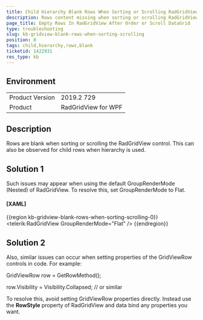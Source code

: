 ```yaml
---
title: Child Hierarchy Blank Rows When Sorting or Scrolling RadGridView
description: Rows content missing when sorting or scrolling RadGridView control.
page_title: Empty Rows In RadGridView After Order or Scroll DataGrid
type: troubleshooting
slug: kb-gridview-blank-rows-when-sorting-scrolling
position: 0
tags: child,hierarchy,rows,blank
ticketid: 1422931
res_type: kb
---
```


## Environment
<table>
    <tbody>
	    <tr>
	    	<td>Product Version</td>
	    	<td>2019.2 729</td>
	    </tr>
	    <tr>
	    	<td>Product</td>
	    	<td>RadGridView for WPF</td>
	    </tr>
    </tbody>
</table>

## Description

Rows are blank when sorting or scrolling the RadGridView control. This can also be observed for child rows when hierarchy is used.

## Solution 1

Such issues may appear when using the default GroupRenderMode (Nested) of RadGridView. To resolve this, set GroupRenderMode to Flat.

#### __[XAML]__
{{region kb-gridview-blank-rows-when-sorting-scrolling-0}}
	<telerik:RadGridView GroupRenderMode="Flat" />
{{endregion}}

## Solution 2

Also, similar issues can occur when setting properties of the GridViewRow controls in code. For example:

GridViewRow row = GetRowMethod();  

row.Visibility = Visibility.Collapsed; // or similar

To resolve this, avoid setting GridViewRow properties directly. Instead use the __RowStyle__ property of RadGridView and data bind any properties you want.
